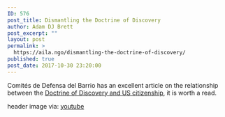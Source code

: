 ```yaml
---
ID: 576
post_title: Dismantling the Doctrine of Discovery
author: Adam DJ Brett
post_excerpt: ""
layout: post
permalink: >
  https://aila.ngo/dismantling-the-doctrine-of-discovery/
published: true
post_date: 2017-10-30 23:20:00
---
```

Comités de Defensa del Barrio has an excellent article on the relationship between the [Doctrine of Discovery and US citizenship](https://cdb-tonatierra.blogspot.com/2013/07/dismantling-us-citizenship-and.html), it is worth a read.  



header image via: [youtube](https://www.youtube.com/watch?v=G1VrzoaLahs)
